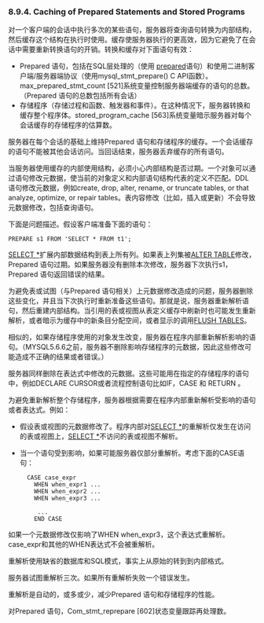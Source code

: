 ### 8.9.4. Caching of Prepared Statements and Stored Programs
对一个客户端的会话中执行多次的某些语句，服务器将查询语句转换为内部结构，然后缓存这个结构在执行时使用。缓存使服务器执行的更高效，因为它避免了在会话中需要重新转换语句的开销。转换和缓存对下面语句有效：

- Prepared 语句，包括在SQL层处理的（使用 [prepared](#)语句）和使用二进制客户端/服务器端协议（使用mysql\_stmt\_prepare() C API函数）。 max\_prepared\_stmt\_count [521]系统变量控制服务器端缓存的语句的总数。（Prepared 语句的总数包括所有会话）
- 存储程序（存储过程和函数、触发器和事件）。在这种情况下，服务器转换和缓存整个程序体。stored\_program\_cache [563]系统变量暗示服务器对每个会话缓存的存储程序的估算数。

服务器在每个会话的基础上维持Prepared 语句和存储程序的缓存。一个会话缓存的语句不能被其他会话访问。当回话结束，服务器丢弃缓存的所有语句。

当服务器使用缓存的内部使用结构，必须小心内部结构是否过期。一个对象可以通过语句修改元数据，使当前的对象定义和内部语句结构代表的定义不匹配。DDL语句修改元数据，例如create, drop, alter, rename, or truncate tables, or that analyze, optimize, or repair tables。表内容修改（比如，插入或更新）不会导致元数据修改，包括查询语句。

下面是问题描述。假设客户端准备下面的语句：

    PREPARE s1 FROM 'SELECT * FROM t1';

[SELECT *](#)扩展内部数据结构到表上所有列。如果表上列集被[ALTER TABLE](#)修改，Prepared 语句过期。如果服务器没有删除本次修改，服务器下次执行s1，Prepared 语句返回错误的结果。

为避免表或试图（与Prepared 语句相关）上元数据修改造成的问题，服务器删除这些变化，并且当下次执行时重新准备这些语句。那就是说，服务器重新解析语句，然后重建内部结构。当引用的表或视图从表定义缓存中刷新时也可能发生重新解析，或者暗示为缓存中的新条目分配空间，或者显示的调用[FLUSH TABLES](#)。

相似的，如果存储程序使用的对象发生改变，服务器在程序内部重新解析影响的语句。（MYSQL5.6.6之前，服务器不删除影响存储程序的元数据，因此这些修改可能造成不正确的结果或者错误。）

服务器同样删除在表达式中修改的元数据。这些可能用在指定的存储程序的语句中，例如DECLARE CURSOR或者流程控制语句比如IF，CASE 和 RETURN 。

为避免重新解析整个存储程序，服务器根据需要在程序内部重新解析受影响的语句或者表达式。例如：

- 假设表或视图的元数据修改了。程序内部对[SELECT *](#)的重解析仅发生在访问的表或视图上，[SELECT *](#)不访问的表或视图不解析。
- 当一个语句受到影响，如果可能服务器仅部分重解析。考虑下面的CASE语句：
      
        CASE case_expr 
          WHEN when_expr1 ... 
          WHEN when_expr2 ... 
          WHEN when_expr3 ... 

           ... 
          END CASE

如果一个元数据修改仅影响了WHEN when\_expr3，这个表达式重解析。case_expr和其他的WHEN表达式不会被重解析。

重解析使用缺省的数据库和SQL模式，事实上从原始的转到到内部格式。

服务器试图重解析三次。如果所有重解析失败一个错误发生。

重解析是自动的，或多或少，减少Prepared 语句和存储程序的性能。

对Prepared 语句，Com_stmt_reprepare [602]状态变量跟踪再处理数。